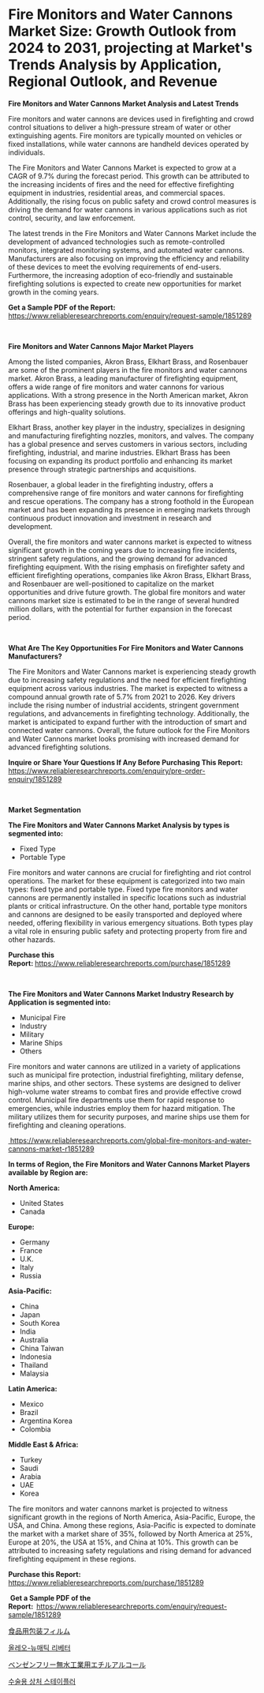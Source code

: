 <p><h1>Fire Monitors and Water Cannons Market Size: Growth Outlook from 2024 to 2031, projecting at Market's Trends Analysis by Application, Regional Outlook, and Revenue</h1></p><p><strong>Fire Monitors and Water Cannons Market Analysis and Latest Trends</strong></p>
<p><p>Fire monitors and water cannons are devices used in firefighting and crowd control situations to deliver a high-pressure stream of water or other extinguishing agents. Fire monitors are typically mounted on vehicles or fixed installations, while water cannons are handheld devices operated by individuals.</p><p>The Fire Monitors and Water Cannons Market is expected to grow at a CAGR of 9.7% during the forecast period. This growth can be attributed to the increasing incidents of fires and the need for effective firefighting equipment in industries, residential areas, and commercial spaces. Additionally, the rising focus on public safety and crowd control measures is driving the demand for water cannons in various applications such as riot control, security, and law enforcement.</p><p>The latest trends in the Fire Monitors and Water Cannons Market include the development of advanced technologies such as remote-controlled monitors, integrated monitoring systems, and automated water cannons. Manufacturers are also focusing on improving the efficiency and reliability of these devices to meet the evolving requirements of end-users. Furthermore, the increasing adoption of eco-friendly and sustainable firefighting solutions is expected to create new opportunities for market growth in the coming years.</p></p>
<p><strong>Get a Sample PDF of the Report:&nbsp;</strong> <a href="https://www.reliableresearchreports.com/enquiry/request-sample/1851289">https://www.reliableresearchreports.com/enquiry/request-sample/1851289</a></p>
<p>&nbsp;</p>
<p><strong>Fire Monitors and Water Cannons Major Market Players</strong></p>
<p><p>Among the listed companies, Akron Brass, Elkhart Brass, and Rosenbauer are some of the prominent players in the fire monitors and water cannons market. Akron Brass, a leading manufacturer of firefighting equipment, offers a wide range of fire monitors and water cannons for various applications. With a strong presence in the North American market, Akron Brass has been experiencing steady growth due to its innovative product offerings and high-quality solutions.</p><p>Elkhart Brass, another key player in the industry, specializes in designing and manufacturing firefighting nozzles, monitors, and valves. The company has a global presence and serves customers in various sectors, including firefighting, industrial, and marine industries. Elkhart Brass has been focusing on expanding its product portfolio and enhancing its market presence through strategic partnerships and acquisitions.</p><p>Rosenbauer, a global leader in the firefighting industry, offers a comprehensive range of fire monitors and water cannons for firefighting and rescue operations. The company has a strong foothold in the European market and has been expanding its presence in emerging markets through continuous product innovation and investment in research and development.</p><p>Overall, the fire monitors and water cannons market is expected to witness significant growth in the coming years due to increasing fire incidents, stringent safety regulations, and the growing demand for advanced firefighting equipment. With the rising emphasis on firefighter safety and efficient firefighting operations, companies like Akron Brass, Elkhart Brass, and Rosenbauer are well-positioned to capitalize on the market opportunities and drive future growth. The global fire monitors and water cannons market size is estimated to be in the range of several hundred million dollars, with the potential for further expansion in the forecast period.</p></p>
<p>&nbsp;</p>
<p><strong>What Are The Key Opportunities For Fire Monitors and Water Cannons Manufacturers?</strong></p>
<p><p>The Fire Monitors and Water Cannons market is experiencing steady growth due to increasing safety regulations and the need for efficient firefighting equipment across various industries. The market is expected to witness a compound annual growth rate of 5.7% from 2021 to 2026. Key drivers include the rising number of industrial accidents, stringent government regulations, and advancements in firefighting technology. Additionally, the market is anticipated to expand further with the introduction of smart and connected water cannons. Overall, the future outlook for the Fire Monitors and Water Cannons market looks promising with increased demand for advanced firefighting solutions.</p></p>
<p><strong>Inquire or Share Your Questions If Any Before Purchasing This Report:</strong> <a href="https://www.reliableresearchreports.com/enquiry/pre-order-enquiry/1851289">https://www.reliableresearchreports.com/enquiry/pre-order-enquiry/1851289</a></p>
<p>&nbsp;</p>
<p><strong>Market Segmentation</strong></p>
<p><strong>The Fire Monitors and Water Cannons Market Analysis by types is segmented into:</strong></p>
<p><ul><li>Fixed Type</li><li>Portable Type</li></ul></p>
<p><p>Fire monitors and water cannons are crucial for firefighting and riot control operations. The market for these equipment is categorized into two main types: fixed type and portable type. Fixed type fire monitors and water cannons are permanently installed in specific locations such as industrial plants or critical infrastructure. On the other hand, portable type monitors and cannons are designed to be easily transported and deployed where needed, offering flexibility in various emergency situations. Both types play a vital role in ensuring public safety and protecting property from fire and other hazards.</p></p>
<p><strong>Purchase this Report:&nbsp;</strong><a href="https://www.reliableresearchreports.com/purchase/1851289">https://www.reliableresearchreports.com/purchase/1851289</a></p>
<p>&nbsp;</p>
<p><strong>The Fire Monitors and Water Cannons Market Industry Research by Application is segmented into:</strong></p>
<p><ul><li>Municipal Fire</li><li>Industry</li><li>Military</li><li>Marine Ships</li><li>Others</li></ul></p>
<p><p>Fire monitors and water cannons are utilized in a variety of applications such as municipal fire protection, industrial firefighting, military defense, marine ships, and other sectors. These systems are designed to deliver high-volume water streams to combat fires and provide effective crowd control. Municipal fire departments use them for rapid response to emergencies, while industries employ them for hazard mitigation. The military utilizes them for security purposes, and marine ships use them for firefighting and cleaning operations.</p></p>
<p><a href="https://www.reliableresearchreports.com/global-fire-monitors-and-water-cannons-market-r1851289">&nbsp;https://www.reliableresearchreports.com/global-fire-monitors-and-water-cannons-market-r1851289</a></p>
<p><strong>In terms of Region, the Fire Monitors and Water Cannons Market Players available by Region are:</strong></p>
<p>
    <p> <strong> North America: </strong>
        <ul>
            <li>United States</li>
            <li>Canada</li>
        </ul>
        </p> 
    <p> <strong> Europe: </strong>
        <ul>
            <li>Germany</li>
            <li>France</li>
            <li>U.K.</li>
            <li>Italy</li>
            <li>Russia</li>
        </ul>
        </p> 
    <p> <strong> Asia-Pacific: </strong>
        <ul>
            <li>China</li>
            <li>Japan</li>
            <li>South Korea</li>
            <li>India</li>
            <li>Australia</li>
            <li>China Taiwan</li>
            <li>Indonesia</li>
            <li>Thailand</li>
            <li>Malaysia</li>
        </ul>
        </p> 
    <p> <strong> Latin America: </strong>
        <ul>
            <li>Mexico</li>
            <li>Brazil</li>
            <li>Argentina Korea</li>
            <li>Colombia</li>
        </ul>
        </p> 
    <p> <strong> Middle East & Africa: </strong>
        <ul>
            <li>Turkey</li>
            <li>Saudi</li>
            <li>Arabia</li>
            <li>UAE</li>
            <li>Korea</li>
        </ul>
    </p>
    </p>
<p><p>The fire monitors and water cannons market is projected to witness significant growth in the regions of North America, Asia-Pacific, Europe, the USA, and China. Among these regions, Asia-Pacific is expected to dominate the market with a market share of 35%, followed by North America at 25%, Europe at 20%, the USA at 15%, and China at 10%. This growth can be attributed to increasing safety regulations and rising demand for advanced firefighting equipment in these regions.</p></p>
<p><strong>Purchase this Report: </strong><a href="https://www.reliableresearchreports.com/purchase/1851289">https://www.reliableresearchreports.com/purchase/1851289</a></p>
<p>&nbsp;<strong>Get a Sample PDF of the Report:&nbsp;&nbsp;</strong><a href="https://www.reliableresearchreports.com/enquiry/request-sample/1851289">https://www.reliableresearchreports.com/enquiry/request-sample/1851289</a></p>
<p><strong></strong></p>
<p><p><a href="https://medium.com/@camerondowd204/%E9%A3%9F%E5%93%81%E7%94%A8%E5%8C%85%E8%A3%85%E3%83%95%E3%82%A3%E3%83%AB%E3%83%A0%E5%B8%82%E5%A0%B4-2031%E5%B9%B4%E3%81%BE%E3%81%A7%E3%81%AE%E3%83%88%E3%83%AC%E3%83%B3%E3%83%89-%E4%BA%88%E6%B8%AC-%E7%AB%B6%E4%BA%89%E5%88%86%E6%9E%90-80c14b153417">食品用包装フィルム</a></p><p><a href="https://medium.com/@antosuigrtley99783676/%EC%98%A4%EC%9D%BC%EB%A1%9C-%ED%94%8C%EB%84%98%EB%A7%88%ED%8B%B1-%EB%A6%AC%EB%B2%A0%EC%9D%B4%ED%84%B0-%EC%8B%9C%EC%9E%A5-%EC%9C%A0%ED%98%95-%EC%9D%91%EC%9A%A9-%EB%B0%8F-%EC%A7%80%EB%A6%AC%EC%A0%81%EC%9D%B8-%EA%B4%80%EC%A0%90%EC%97%90%EC%84%9C%EC%9D%98-%EC%A2%85%ED%95%A9-%ED%8F%89%EA%B0%80-c861dc30ff44">올레오-뉴매틱 리베터</a></p><p><a href="https://medium.com/@brittanyvon2023/%E3%83%99%E3%83%B3%E3%82%BC%E3%83%B3%E3%83%95%E3%83%AA%E3%83%BC%E7%84%A1%E6%B0%B4%E5%B7%A5%E6%A5%AD%E7%94%A8%E3%82%A8%E3%82%BF%E3%83%8E%E3%83%BC%E3%83%AB%E5%B8%82%E5%A0%B4%E3%81%AF-%E5%B8%82%E5%A0%B4%E3%82%B7%E3%82%A7%E3%82%A2-%E8%A6%8F%E6%A8%A1-%E3%81%8A%E3%82%88%E3%81%B32031%E5%B9%B4%E3%81%BE%E3%81%A7%E3%81%AE%E4%BA%88%E6%B8%AC%E3%81%AB%E7%84%A6%E7%82%B9%E3%82%92%E5%BD%93%E3%81%A6%E3%81%A6%E3%81%84%E3%81%BE%E3%81%99-657ff826c146">ベンゼンフリー無水工業用エチルアルコール</a></p><p><a href="https://medium.com/@luffiazaza/%EC%88%98%EC%88%A0-%EC%83%81%EC%B2%98-%EC%8A%A4%ED%85%8C%EC%9D%B4%ED%94%8C%EB%9F%AC-%EC%8B%9C%EC%9E%A5-%EB%B3%B4%EA%B3%A0%EC%84%9C%EB%8A%94-%EC%9D%B4-%EC%8B%9C%EC%9E%A5%EC%9D%98-%EC%B5%9C%EC%8B%A0-%EB%8F%99%ED%96%A5%EA%B3%BC-%EC%84%B1%EC%9E%A5-%EA%B8%B0%ED%9A%8C%EB%A5%BC-%EB%B3%B4%EC%97%AC%EC%A4%8D%EB%8B%88%EB%8B%A4-6522b3be014a">수술용 상처 스테이플러</a></p></p>